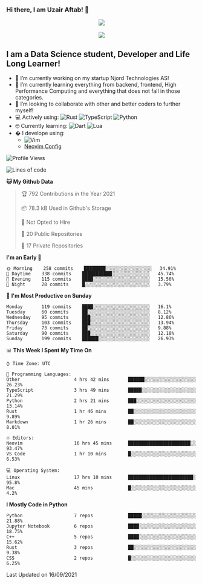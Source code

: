 ### Hi there, I am Uzair Aftab! 👋
<div align=center>  
<img src="https://github-readme-stats.vercel.app/api?username=uzaaft&count_private=true&show_icons=true&theme=radical">
  <br/>
  <br/>

<img src="https://github-readme-stats.vercel.app/api/top-langs/?username=uzaaft&layout=compact&langs_count=15&count_private=true&theme=radical)">
</div>


## I am a Data Science student, Developer and Life Long Learner!
- 🔭 I’m currently working on my startup Njord Technologies AS!
- 🌱 I’m currently learning everything from backend, frontend, High Performance Computing and everything that does not fall in those categories.
- 👯 I’m looking to collaborate with other and better coders to further myself!
- 💻 Actively using: <img alt="Rust" src="https://img.shields.io/badge/rust-%23000000.svg?style=for-the-badge&logo=rust&logoColor=white"/> <img alt="TypeScript" src="https://img.shields.io/badge/typescript-%23007ACC.svg?style=for-the-badge&logo=typescript&logoColor=white"/> <img alt="Python" src="https://img.shields.io/badge/python-%2314354C.svg?style=for-the-badge&logo=python&logoColor=white"/>
- 🤓 Currently learning: <img alt="Dart" src="https://img.shields.io/badge/dart-%230175C2.svg?style=for-the-badge&logo=dart&logoColor=white"/> <img alt="Lua" src="https://img.shields.io/badge/lua-%232C2D72.svg?style=for-the-badge&logo=lua&logoColor=white"/> 
- � I develope using: 
  -  <img alt="Vim" src="https://img.shields.io/badge/VIM-%2311AB00.svg?style=for-the-badge&logo=vim&logoColor=white"/>
  -  [Neovim Config](https://github.com/ChristianChiarulli/LunarVim)
<!--START_SECTION:waka-->
![Profile Views](http://img.shields.io/badge/Profile%20Views-28-blue)

![Lines of code](https://img.shields.io/badge/From%20Hello%20World%20I%27ve%20Written-1.8%20million%20lines%20of%20code-blue)

**🐱 My Github Data** 

> 🏆 792 Contributions in the Year 2021
 > 
> 📦 78.3 kB Used in Github's Storage 
 > 
> 🚫 Not Opted to Hire
 > 
> 📜 20 Public Repositories 
 > 
> 🔑 17 Private Repositories  
 > 
**I'm an Early 🐤** 

```text
🌞 Morning    258 commits    ████████░░░░░░░░░░░░░░░░░   34.91% 
🌆 Daytime    338 commits    ███████████░░░░░░░░░░░░░░   45.74% 
🌃 Evening    115 commits    ████░░░░░░░░░░░░░░░░░░░░░   15.56% 
🌙 Night      28 commits     █░░░░░░░░░░░░░░░░░░░░░░░░   3.79%

```
📅 **I'm Most Productive on Sunday** 

```text
Monday       119 commits    ████░░░░░░░░░░░░░░░░░░░░░   16.1% 
Tuesday      60 commits     ██░░░░░░░░░░░░░░░░░░░░░░░   8.12% 
Wednesday    95 commits     ███░░░░░░░░░░░░░░░░░░░░░░   12.86% 
Thursday     103 commits    ███░░░░░░░░░░░░░░░░░░░░░░   13.94% 
Friday       73 commits     ██░░░░░░░░░░░░░░░░░░░░░░░   9.88% 
Saturday     90 commits     ███░░░░░░░░░░░░░░░░░░░░░░   12.18% 
Sunday       199 commits    ██████░░░░░░░░░░░░░░░░░░░   26.93%

```


📊 **This Week I Spent My Time On** 

```text
⌚︎ Time Zone: UTC

💬 Programming Languages: 
Other                    4 hrs 42 mins       ██████░░░░░░░░░░░░░░░░░░░   26.23% 
TypeScript               3 hrs 49 mins       █████░░░░░░░░░░░░░░░░░░░░   21.29% 
Python                   2 hrs 21 mins       ███░░░░░░░░░░░░░░░░░░░░░░   13.14% 
Rust                     1 hr 46 mins        ██░░░░░░░░░░░░░░░░░░░░░░░   9.89% 
Markdown                 1 hr 26 mins        ██░░░░░░░░░░░░░░░░░░░░░░░   8.01%

🔥 Editors: 
Neovim                   16 hrs 45 mins      ███████████████████████░░   93.47% 
VS Code                  1 hr 10 mins        █░░░░░░░░░░░░░░░░░░░░░░░░   6.53%

💻 Operating System: 
Linux                    17 hrs 10 mins      ████████████████████████░   95.8% 
Mac                      45 mins             █░░░░░░░░░░░░░░░░░░░░░░░░   4.2%

```

**I Mostly Code in Python** 

```text
Python                   7 repos             █████░░░░░░░░░░░░░░░░░░░░   21.88% 
Jupyter Notebook         6 repos             ████░░░░░░░░░░░░░░░░░░░░░   18.75% 
C++                      5 repos             ████░░░░░░░░░░░░░░░░░░░░░   15.62% 
Rust                     3 repos             ██░░░░░░░░░░░░░░░░░░░░░░░   9.38% 
CSS                      2 repos             █░░░░░░░░░░░░░░░░░░░░░░░░   6.25%

```



 Last Updated on 16/09/2021
<!--END_SECTION:waka-->
